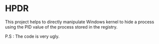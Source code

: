 # HPDR

This project helps to directly manipulate Windows kernel to hide a process using the PID value of the process stored in the registry.


P.S : The code is very ugly.
